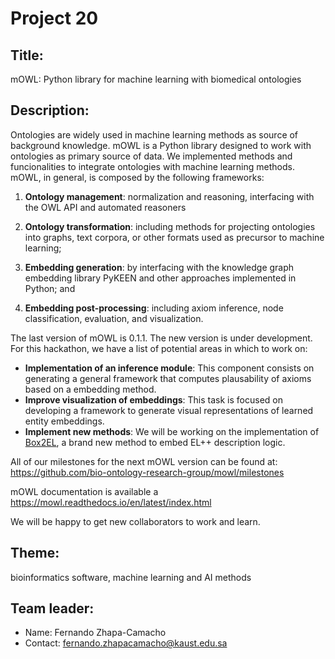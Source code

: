 # Project 20

## Title: 

mOWL: Python library for machine learning with biomedical ontologies

## Description:

Ontologies are widely used in machine learning methods as source of
background knowledge. mOWL is a Python library designed to work with
ontologies as primary source of data. We implemented methods and
funcionalities to integrate ontologies with machine learning
methods. mOWL, in general, is composed by the following frameworks:

1. **Ontology management**: normalization and reasoning, interfacing
   with the OWL API and automated reasoners

2. **Ontology transformation**: including methods for projecting
ontologies into graphs, text corpora, or other formats used as
precursor to machine learning;

3. **Embedding generation**: by interfacing with the knowledge graph
embedding library PyKEEN and other approaches
implemented in Python; and

4. **Embedding post-processing**: including axiom inference, node
classification, evaluation, and visualization.

The last version of mOWL is 0.1.1. The new version is under development. For this hackathon, we have a list of potential areas in which to work on:

* **Implementation of an inference module**: This component consists on generating a general framework that computes plausability of axioms based on a embedding method.
* **Improve visualization of embeddings**: This task is focused on developing a framework to generate visual representations of learned entity embeddings.
* **Implement new methods**: We will be working on the implementation of [Box2EL](https://arxiv.org/abs/2301.11118), a brand new method to embed EL++ description logic.


All of our milestones for the next mOWL version can be found at: https://github.com/bio-ontology-research-group/mowl/milestones

mOWL documentation is available a https://mowl.readthedocs.io/en/latest/index.html

We will be happy to get new collaborators to work and learn.

## Theme:

bioinformatics software, machine learning and AI methods

## Team leader:

 * Name: Fernando Zhapa-Camacho
 * Contact: fernando.zhapacamacho@kaust.edu.sa
 

